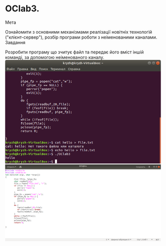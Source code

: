 # OClab3.
Мета

Ознайомити з основними механізмами реалізації новітніх технологій ("клієнт-сервер"), розбір програми роботи з неіменованими каналами.
Завдання

Розробити програму що зчитує файл та передає його вміст іншій команді, за допомогою неіменованого каналу.
![](https://github.com/PavelVovcharuk/OClab3./blob/master/oc3.1..png)
![](https://github.com/PavelVovcharuk/OClab3./blob/master/oc3.2.png)
